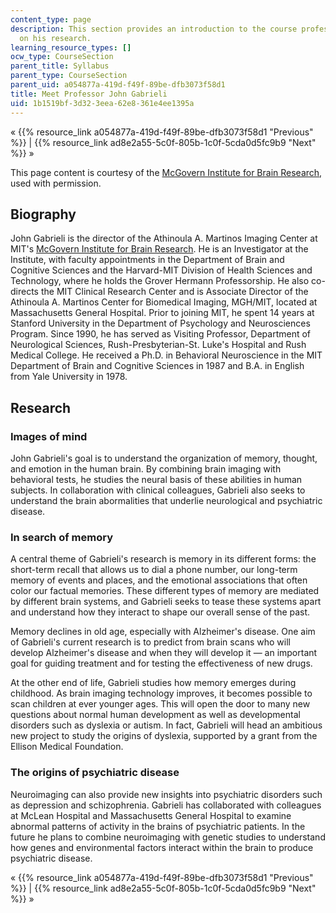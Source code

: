 ```yaml
---
content_type: page
description: This section provides an introduction to the course professor and information
  on his research.
learning_resource_types: []
ocw_type: CourseSection
parent_title: Syllabus
parent_type: CourseSection
parent_uid: a054877a-419d-f49f-89be-dfb3073f58d1
title: Meet Professor John Gabrieli
uid: 1b1519bf-3d32-3eea-62e8-361e4ee1395a
---
```


« {{% resource_link a054877a-419d-f49f-89be-dfb3073f58d1 "Previous" %}} | {{% resource_link ad8e2a55-5c0f-805b-1c0f-5cda0d5fc9b9 "Next" %}} »

This page content is courtesy of the [McGovern Institute for Brain Research](http://mcgovern.mit.edu), used with permission.

Biography
---------

John Gabrieli is the director of the Athinoula A. Martinos Imaging Center at MIT's [McGovern Institute for Brain Research](http://mcgovern.mit.edu/). He is an Investigator at the Institute, with faculty appointments in the Department of Brain and Cognitive Sciences and the Harvard-MIT Division of Health Sciences and Technology, where he holds the Grover Hermann Professorship. He also co-directs the MIT Clinical Research Center and is Associate Director of the Athinoula A. Martinos Center for Biomedical Imaging, MGH/MIT, located at Massachusetts General Hospital. Prior to joining MIT, he spent 14 years at Stanford University in the Department of Psychology and Neurosciences Program. Since 1990, he has served as Visiting Professor, Department of Neurological Sciences, Rush-Presbyterian-St. Luke's Hospital and Rush Medical College. He received a Ph.D. in Behavioral Neuroscience in the MIT Department of Brain and Cognitive Sciences in 1987 and B.A. in English from Yale University in 1978.

Research
--------

### Images of mind

John Gabrieli's goal is to understand the organization of memory, thought, and emotion in the human brain. By combining brain imaging with behavioral tests, he studies the neural basis of these abilities in human subjects. In collaboration with clinical colleagues, Gabrieli also seeks to understand the brain abormalities that underlie neurological and psychiatric disease.

### In search of memory

A central theme of Gabrieli's research is memory in its different forms: the short-term recall that allows us to dial a phone number, our long-term memory of events and places, and the emotional associations that often color our factual memories. These different types of memory are mediated by different brain systems, and Gabrieli seeks to tease these systems apart and understand how they interact to shape our overall sense of the past.

Memory declines in old age, especially with Alzheimer's disease. One aim of Gabrieli's current research is to predict from brain scans who will develop Alzheimer's disease and when they will develop it — an important goal for guiding treatment and for testing the effectiveness of new drugs.

At the other end of life, Gabrieli studies how memory emerges during childhood. As brain imaging technology improves, it becomes possible to scan children at ever younger ages. This will open the door to many new questions about normal human development as well as developmental disorders such as dyslexia or autism. In fact, Gabrieli will head an ambitious new project to study the origins of dyslexia, supported by a grant from the Ellison Medical Foundation.

### The origins of psychiatric disease

Neuroimaging can also provide new insights into psychiatric disorders such as depression and schizophrenia. Gabrieli has collaborated with colleagues at McLean Hospital and Massachusetts General Hospital to examine abnormal patterns of activity in the brains of psychiatric patients. In the future he plans to combine neuroimaging with genetic studies to understand how genes and environmental factors interact within the brain to produce psychiatric disease.

« {{% resource_link a054877a-419d-f49f-89be-dfb3073f58d1 "Previous" %}} | {{% resource_link ad8e2a55-5c0f-805b-1c0f-5cda0d5fc9b9 "Next" %}} »